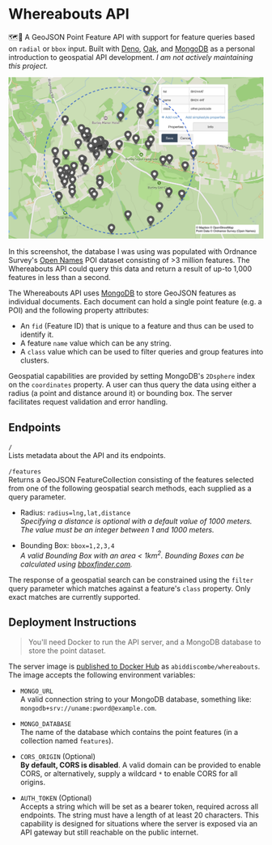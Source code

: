 # Whereabouts API
🗺️📍 A GeoJSON Point Feature API with support for feature queries based on `radial` or `bbox` input. Built with [Deno](https://deno.com/runtime), [Oak](https://oakserver.github.io/oak), and [MongoDB](https://www.mongodb.com) as a personal introduction to geospatial API development. *I am not actively maintaining this project.*

![Screenshot of a Whereabouts API response](media/banner.png)

In this screenshot, the database I was using was populated with Ordnance Survey's [Open Names](https://osdatahub.os.uk/docs/names/overview) POI dataset consisting of >3 million features. The Whereabouts API could query this data and return a result of up-to 1,000 features in less than a second.

The Whereabouts API uses [MongoDB](https://www.mongodb.com) to store GeoJSON features as individual documents. Each document can hold a single point feature (e.g. a POI) and the following property attributes: 
- An `fid` (Feature ID) that is unique to a feature and thus can be used to identify it.
- A feature `name` value which can be any string.
- A `class` value which can be used to filter queries and group features into clusters.

Geospatial capabilities are provided by setting MongoDB's `2Dsphere` index on the `coordinates` property. A user can thus query the data using either a radius (a point and distance around it) or bounding box. The server facilitates request validation and error handling.

## Endpoints

`/`  
Lists metadata about the API and its endpoints.

`/features`  
Returns a GeoJSON FeatureCollection consisting of the features selected from one of the following geospatial search methods, each supplied as a query parameter.

- Radius: `radius=lng,lat,distance`  
*Specifying a distance is optional with a default value of 1000 meters. The value must be an integer between 1 and 1000 meters.*

- Bounding Box: `bbox=1,2,3,4`  
*A valid Bounding Box with an area < 1km<sup>2</sup>. Bounding Boxes can be calculated using [bboxfinder.com](http://bboxfinder.com).*

The response of a geospatial search can be  constrained using the `filter` query parameter which matches against a feature's `class` property. Only exact matches are currently supported.

## Deployment Instructions
> You'll need Docker to run the API server, and a MongoDB database to store the point dataset.

The server image is [published to Docker Hub](https://hub.docker.com/r/abiddiscombe/whereabouts) as `abiddiscombe/whereabouts`. The image accepts the following environment variables:

- `MONGO_URL`  
A valid connection string to your MongoDB database, something like: `mongodb+srv://uname:pword@example.com`.

- `MONGO_DATABASE`   
The name of the database which contains the point features (in a collection named `features`).

- `CORS_ORIGIN` (Optional)  
**By default, CORS is disabled**. A valid domain can be provided to enable CORS, or alternatively, supply a wildcard `*` to enable CORS for all origins.

- `AUTH_TOKEN` (Optional)  
Accepts a string which will be set as a bearer token, required across all endpoints. The string must have a length of at least 20 characters. This capability is designed for situations where the server is exposed via an API gateway but still reachable on the public internet.